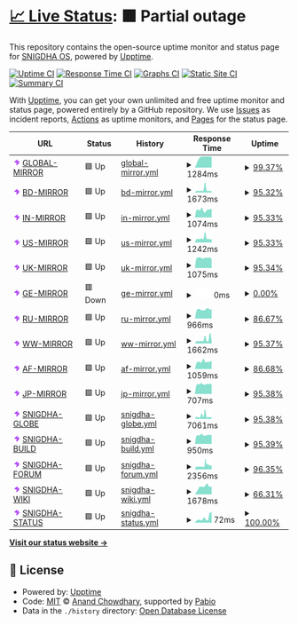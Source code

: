 # [📈 Live Status](https://snigdhalinux.github.io/snigdhaos-upptime): <!--live status--> **🟧 Partial outage**

This repository contains the open-source uptime monitor and status page for [SNIGDHA OS](https://snigdhaos.org), powered by [Upptime](https://github.com/upptime/upptime).

[![Uptime CI](https://github.com/snigdhalinux/snigdhaos-upptime/workflows/Uptime%20CI/badge.svg)](https://github.com/snigdhalinux/snigdhaos-upptime/actions?query=workflow%3A%22Uptime+CI%22)
[![Response Time CI](https://github.com/snigdhalinux/snigdhaos-upptime/workflows/Response%20Time%20CI/badge.svg)](https://github.com/snigdhalinux/snigdhaos-upptime/actions?query=workflow%3A%22Response+Time+CI%22)
[![Graphs CI](https://github.com/snigdhalinux/snigdhaos-upptime/workflows/Graphs%20CI/badge.svg)](https://github.com/snigdhalinux/snigdhaos-upptime/actions?query=workflow%3A%22Graphs+CI%22)
[![Static Site CI](https://github.com/snigdhalinux/snigdhaos-upptime/workflows/Static%20Site%20CI/badge.svg)](https://github.com/snigdhalinux/snigdhaos-upptime/actions?query=workflow%3A%22Static+Site+CI%22)
[![Summary CI](https://github.com/snigdhalinux/snigdhaos-upptime/workflows/Summary%20CI/badge.svg)](https://github.com/snigdhalinux/snigdhaos-upptime/actions?query=workflow%3A%22Summary+CI%22)

With [Upptime](https://upptime.js.org), you can get your own unlimited and free uptime monitor and status page, powered entirely by a GitHub repository. We use [Issues](https://github.com/snigdhalinux/snigdhaos-upptime/issues) as incident reports, [Actions](https://github.com/snigdhalinux/snigdhaos-upptime/actions) as uptime monitors, and [Pages](https://snigdhalinux.github.io/snigdhaos-upptime) for the status page.

<!--start: status pages-->
<!-- This summary is generated by Upptime (https://github.com/upptime/upptime) -->
<!-- Do not edit this manually, your changes will be overwritten -->
<!-- prettier-ignore -->
| URL | Status | History | Response Time | Uptime |
| --- | ------ | ------- | ------------- | ------ |
| <img alt="" src="https://raw.githubusercontent.com/snigdhalinux/snigdhaos-icon/master/usr/share/icons/snigdhaos/snigdhaos-purple.svg" height="13"> [GLOBAL-MIRROR](https://mirror.snigdhaos.org) | 🟩 Up | [global-mirror.yml](https://github.com/snigdhalinux/snigdhaos-upptime/commits/HEAD/history/global-mirror.yml) | <details><summary><img alt="Response time graph" src="./graphs/global-mirror/response-time-week.png" height="20"> 1284ms</summary><br><a href="https://snigdhalinux.github.io/snigdhaos-upptime/history/global-mirror"><img alt="Response time 1284" src="https://img.shields.io/endpoint?url=https%3A%2F%2Fraw.githubusercontent.com%2Fsnigdhalinux%2Fsnigdhaos-upptime%2FHEAD%2Fapi%2Fglobal-mirror%2Fresponse-time.json"></a><br><a href="https://snigdhalinux.github.io/snigdhaos-upptime/history/global-mirror"><img alt="24-hour response time 1344" src="https://img.shields.io/endpoint?url=https%3A%2F%2Fraw.githubusercontent.com%2Fsnigdhalinux%2Fsnigdhaos-upptime%2FHEAD%2Fapi%2Fglobal-mirror%2Fresponse-time-day.json"></a><br><a href="https://snigdhalinux.github.io/snigdhaos-upptime/history/global-mirror"><img alt="7-day response time 1284" src="https://img.shields.io/endpoint?url=https%3A%2F%2Fraw.githubusercontent.com%2Fsnigdhalinux%2Fsnigdhaos-upptime%2FHEAD%2Fapi%2Fglobal-mirror%2Fresponse-time-week.json"></a><br><a href="https://snigdhalinux.github.io/snigdhaos-upptime/history/global-mirror"><img alt="30-day response time 1284" src="https://img.shields.io/endpoint?url=https%3A%2F%2Fraw.githubusercontent.com%2Fsnigdhalinux%2Fsnigdhaos-upptime%2FHEAD%2Fapi%2Fglobal-mirror%2Fresponse-time-month.json"></a><br><a href="https://snigdhalinux.github.io/snigdhaos-upptime/history/global-mirror"><img alt="1-year response time 1284" src="https://img.shields.io/endpoint?url=https%3A%2F%2Fraw.githubusercontent.com%2Fsnigdhalinux%2Fsnigdhaos-upptime%2FHEAD%2Fapi%2Fglobal-mirror%2Fresponse-time-year.json"></a></details> | <details><summary><a href="https://snigdhalinux.github.io/snigdhaos-upptime/history/global-mirror">99.37%</a></summary><a href="https://snigdhalinux.github.io/snigdhaos-upptime/history/global-mirror"><img alt="All-time uptime 99.37%" src="https://img.shields.io/endpoint?url=https%3A%2F%2Fraw.githubusercontent.com%2Fsnigdhalinux%2Fsnigdhaos-upptime%2FHEAD%2Fapi%2Fglobal-mirror%2Fuptime.json"></a><br><a href="https://snigdhalinux.github.io/snigdhaos-upptime/history/global-mirror"><img alt="24-hour uptime 98.89%" src="https://img.shields.io/endpoint?url=https%3A%2F%2Fraw.githubusercontent.com%2Fsnigdhalinux%2Fsnigdhaos-upptime%2FHEAD%2Fapi%2Fglobal-mirror%2Fuptime-day.json"></a><br><a href="https://snigdhalinux.github.io/snigdhaos-upptime/history/global-mirror"><img alt="7-day uptime 99.37%" src="https://img.shields.io/endpoint?url=https%3A%2F%2Fraw.githubusercontent.com%2Fsnigdhalinux%2Fsnigdhaos-upptime%2FHEAD%2Fapi%2Fglobal-mirror%2Fuptime-week.json"></a><br><a href="https://snigdhalinux.github.io/snigdhaos-upptime/history/global-mirror"><img alt="30-day uptime 99.37%" src="https://img.shields.io/endpoint?url=https%3A%2F%2Fraw.githubusercontent.com%2Fsnigdhalinux%2Fsnigdhaos-upptime%2FHEAD%2Fapi%2Fglobal-mirror%2Fuptime-month.json"></a><br><a href="https://snigdhalinux.github.io/snigdhaos-upptime/history/global-mirror"><img alt="1-year uptime 99.37%" src="https://img.shields.io/endpoint?url=https%3A%2F%2Fraw.githubusercontent.com%2Fsnigdhalinux%2Fsnigdhaos-upptime%2FHEAD%2Fapi%2Fglobal-mirror%2Fuptime-year.json"></a></details>
| <img alt="" src="https://raw.githubusercontent.com/snigdhalinux/snigdhaos-icon/master/usr/share/icons/snigdhaos/snigdhaos-purple.svg" height="13"> [BD-MIRROR](https://bd-mirror.snigdhaos.org) | 🟩 Up | [bd-mirror.yml](https://github.com/snigdhalinux/snigdhaos-upptime/commits/HEAD/history/bd-mirror.yml) | <details><summary><img alt="Response time graph" src="./graphs/bd-mirror/response-time-week.png" height="20"> 1673ms</summary><br><a href="https://snigdhalinux.github.io/snigdhaos-upptime/history/bd-mirror"><img alt="Response time 1673" src="https://img.shields.io/endpoint?url=https%3A%2F%2Fraw.githubusercontent.com%2Fsnigdhalinux%2Fsnigdhaos-upptime%2FHEAD%2Fapi%2Fbd-mirror%2Fresponse-time.json"></a><br><a href="https://snigdhalinux.github.io/snigdhaos-upptime/history/bd-mirror"><img alt="24-hour response time 1135" src="https://img.shields.io/endpoint?url=https%3A%2F%2Fraw.githubusercontent.com%2Fsnigdhalinux%2Fsnigdhaos-upptime%2FHEAD%2Fapi%2Fbd-mirror%2Fresponse-time-day.json"></a><br><a href="https://snigdhalinux.github.io/snigdhaos-upptime/history/bd-mirror"><img alt="7-day response time 1673" src="https://img.shields.io/endpoint?url=https%3A%2F%2Fraw.githubusercontent.com%2Fsnigdhalinux%2Fsnigdhaos-upptime%2FHEAD%2Fapi%2Fbd-mirror%2Fresponse-time-week.json"></a><br><a href="https://snigdhalinux.github.io/snigdhaos-upptime/history/bd-mirror"><img alt="30-day response time 1673" src="https://img.shields.io/endpoint?url=https%3A%2F%2Fraw.githubusercontent.com%2Fsnigdhalinux%2Fsnigdhaos-upptime%2FHEAD%2Fapi%2Fbd-mirror%2Fresponse-time-month.json"></a><br><a href="https://snigdhalinux.github.io/snigdhaos-upptime/history/bd-mirror"><img alt="1-year response time 1673" src="https://img.shields.io/endpoint?url=https%3A%2F%2Fraw.githubusercontent.com%2Fsnigdhalinux%2Fsnigdhaos-upptime%2FHEAD%2Fapi%2Fbd-mirror%2Fresponse-time-year.json"></a></details> | <details><summary><a href="https://snigdhalinux.github.io/snigdhaos-upptime/history/bd-mirror">95.32%</a></summary><a href="https://snigdhalinux.github.io/snigdhaos-upptime/history/bd-mirror"><img alt="All-time uptime 95.32%" src="https://img.shields.io/endpoint?url=https%3A%2F%2Fraw.githubusercontent.com%2Fsnigdhalinux%2Fsnigdhaos-upptime%2FHEAD%2Fapi%2Fbd-mirror%2Fuptime.json"></a><br><a href="https://snigdhalinux.github.io/snigdhaos-upptime/history/bd-mirror"><img alt="24-hour uptime 100.00%" src="https://img.shields.io/endpoint?url=https%3A%2F%2Fraw.githubusercontent.com%2Fsnigdhalinux%2Fsnigdhaos-upptime%2FHEAD%2Fapi%2Fbd-mirror%2Fuptime-day.json"></a><br><a href="https://snigdhalinux.github.io/snigdhaos-upptime/history/bd-mirror"><img alt="7-day uptime 95.32%" src="https://img.shields.io/endpoint?url=https%3A%2F%2Fraw.githubusercontent.com%2Fsnigdhalinux%2Fsnigdhaos-upptime%2FHEAD%2Fapi%2Fbd-mirror%2Fuptime-week.json"></a><br><a href="https://snigdhalinux.github.io/snigdhaos-upptime/history/bd-mirror"><img alt="30-day uptime 95.32%" src="https://img.shields.io/endpoint?url=https%3A%2F%2Fraw.githubusercontent.com%2Fsnigdhalinux%2Fsnigdhaos-upptime%2FHEAD%2Fapi%2Fbd-mirror%2Fuptime-month.json"></a><br><a href="https://snigdhalinux.github.io/snigdhaos-upptime/history/bd-mirror"><img alt="1-year uptime 95.32%" src="https://img.shields.io/endpoint?url=https%3A%2F%2Fraw.githubusercontent.com%2Fsnigdhalinux%2Fsnigdhaos-upptime%2FHEAD%2Fapi%2Fbd-mirror%2Fuptime-year.json"></a></details>
| <img alt="" src="https://raw.githubusercontent.com/snigdhalinux/snigdhaos-icon/master/usr/share/icons/snigdhaos/snigdhaos-purple.svg" height="13"> [IN-MIRROR](https://in-mirror.snigdhaos.org) | 🟩 Up | [in-mirror.yml](https://github.com/snigdhalinux/snigdhaos-upptime/commits/HEAD/history/in-mirror.yml) | <details><summary><img alt="Response time graph" src="./graphs/in-mirror/response-time-week.png" height="20"> 1074ms</summary><br><a href="https://snigdhalinux.github.io/snigdhaos-upptime/history/in-mirror"><img alt="Response time 1074" src="https://img.shields.io/endpoint?url=https%3A%2F%2Fraw.githubusercontent.com%2Fsnigdhalinux%2Fsnigdhaos-upptime%2FHEAD%2Fapi%2Fin-mirror%2Fresponse-time.json"></a><br><a href="https://snigdhalinux.github.io/snigdhaos-upptime/history/in-mirror"><img alt="24-hour response time 1141" src="https://img.shields.io/endpoint?url=https%3A%2F%2Fraw.githubusercontent.com%2Fsnigdhalinux%2Fsnigdhaos-upptime%2FHEAD%2Fapi%2Fin-mirror%2Fresponse-time-day.json"></a><br><a href="https://snigdhalinux.github.io/snigdhaos-upptime/history/in-mirror"><img alt="7-day response time 1074" src="https://img.shields.io/endpoint?url=https%3A%2F%2Fraw.githubusercontent.com%2Fsnigdhalinux%2Fsnigdhaos-upptime%2FHEAD%2Fapi%2Fin-mirror%2Fresponse-time-week.json"></a><br><a href="https://snigdhalinux.github.io/snigdhaos-upptime/history/in-mirror"><img alt="30-day response time 1074" src="https://img.shields.io/endpoint?url=https%3A%2F%2Fraw.githubusercontent.com%2Fsnigdhalinux%2Fsnigdhaos-upptime%2FHEAD%2Fapi%2Fin-mirror%2Fresponse-time-month.json"></a><br><a href="https://snigdhalinux.github.io/snigdhaos-upptime/history/in-mirror"><img alt="1-year response time 1074" src="https://img.shields.io/endpoint?url=https%3A%2F%2Fraw.githubusercontent.com%2Fsnigdhalinux%2Fsnigdhaos-upptime%2FHEAD%2Fapi%2Fin-mirror%2Fresponse-time-year.json"></a></details> | <details><summary><a href="https://snigdhalinux.github.io/snigdhaos-upptime/history/in-mirror">95.33%</a></summary><a href="https://snigdhalinux.github.io/snigdhaos-upptime/history/in-mirror"><img alt="All-time uptime 95.33%" src="https://img.shields.io/endpoint?url=https%3A%2F%2Fraw.githubusercontent.com%2Fsnigdhalinux%2Fsnigdhaos-upptime%2FHEAD%2Fapi%2Fin-mirror%2Fuptime.json"></a><br><a href="https://snigdhalinux.github.io/snigdhaos-upptime/history/in-mirror"><img alt="24-hour uptime 100.00%" src="https://img.shields.io/endpoint?url=https%3A%2F%2Fraw.githubusercontent.com%2Fsnigdhalinux%2Fsnigdhaos-upptime%2FHEAD%2Fapi%2Fin-mirror%2Fuptime-day.json"></a><br><a href="https://snigdhalinux.github.io/snigdhaos-upptime/history/in-mirror"><img alt="7-day uptime 95.33%" src="https://img.shields.io/endpoint?url=https%3A%2F%2Fraw.githubusercontent.com%2Fsnigdhalinux%2Fsnigdhaos-upptime%2FHEAD%2Fapi%2Fin-mirror%2Fuptime-week.json"></a><br><a href="https://snigdhalinux.github.io/snigdhaos-upptime/history/in-mirror"><img alt="30-day uptime 95.33%" src="https://img.shields.io/endpoint?url=https%3A%2F%2Fraw.githubusercontent.com%2Fsnigdhalinux%2Fsnigdhaos-upptime%2FHEAD%2Fapi%2Fin-mirror%2Fuptime-month.json"></a><br><a href="https://snigdhalinux.github.io/snigdhaos-upptime/history/in-mirror"><img alt="1-year uptime 95.33%" src="https://img.shields.io/endpoint?url=https%3A%2F%2Fraw.githubusercontent.com%2Fsnigdhalinux%2Fsnigdhaos-upptime%2FHEAD%2Fapi%2Fin-mirror%2Fuptime-year.json"></a></details>
| <img alt="" src="https://raw.githubusercontent.com/snigdhalinux/snigdhaos-icon/master/usr/share/icons/snigdhaos/snigdhaos-purple.svg" height="13"> [US-MIRROR](https://us-mirror.snigdhaos.org) | 🟩 Up | [us-mirror.yml](https://github.com/snigdhalinux/snigdhaos-upptime/commits/HEAD/history/us-mirror.yml) | <details><summary><img alt="Response time graph" src="./graphs/us-mirror/response-time-week.png" height="20"> 1242ms</summary><br><a href="https://snigdhalinux.github.io/snigdhaos-upptime/history/us-mirror"><img alt="Response time 1242" src="https://img.shields.io/endpoint?url=https%3A%2F%2Fraw.githubusercontent.com%2Fsnigdhalinux%2Fsnigdhaos-upptime%2FHEAD%2Fapi%2Fus-mirror%2Fresponse-time.json"></a><br><a href="https://snigdhalinux.github.io/snigdhaos-upptime/history/us-mirror"><img alt="24-hour response time 1015" src="https://img.shields.io/endpoint?url=https%3A%2F%2Fraw.githubusercontent.com%2Fsnigdhalinux%2Fsnigdhaos-upptime%2FHEAD%2Fapi%2Fus-mirror%2Fresponse-time-day.json"></a><br><a href="https://snigdhalinux.github.io/snigdhaos-upptime/history/us-mirror"><img alt="7-day response time 1242" src="https://img.shields.io/endpoint?url=https%3A%2F%2Fraw.githubusercontent.com%2Fsnigdhalinux%2Fsnigdhaos-upptime%2FHEAD%2Fapi%2Fus-mirror%2Fresponse-time-week.json"></a><br><a href="https://snigdhalinux.github.io/snigdhaos-upptime/history/us-mirror"><img alt="30-day response time 1242" src="https://img.shields.io/endpoint?url=https%3A%2F%2Fraw.githubusercontent.com%2Fsnigdhalinux%2Fsnigdhaos-upptime%2FHEAD%2Fapi%2Fus-mirror%2Fresponse-time-month.json"></a><br><a href="https://snigdhalinux.github.io/snigdhaos-upptime/history/us-mirror"><img alt="1-year response time 1242" src="https://img.shields.io/endpoint?url=https%3A%2F%2Fraw.githubusercontent.com%2Fsnigdhalinux%2Fsnigdhaos-upptime%2FHEAD%2Fapi%2Fus-mirror%2Fresponse-time-year.json"></a></details> | <details><summary><a href="https://snigdhalinux.github.io/snigdhaos-upptime/history/us-mirror">95.33%</a></summary><a href="https://snigdhalinux.github.io/snigdhaos-upptime/history/us-mirror"><img alt="All-time uptime 95.33%" src="https://img.shields.io/endpoint?url=https%3A%2F%2Fraw.githubusercontent.com%2Fsnigdhalinux%2Fsnigdhaos-upptime%2FHEAD%2Fapi%2Fus-mirror%2Fuptime.json"></a><br><a href="https://snigdhalinux.github.io/snigdhaos-upptime/history/us-mirror"><img alt="24-hour uptime 100.00%" src="https://img.shields.io/endpoint?url=https%3A%2F%2Fraw.githubusercontent.com%2Fsnigdhalinux%2Fsnigdhaos-upptime%2FHEAD%2Fapi%2Fus-mirror%2Fuptime-day.json"></a><br><a href="https://snigdhalinux.github.io/snigdhaos-upptime/history/us-mirror"><img alt="7-day uptime 95.33%" src="https://img.shields.io/endpoint?url=https%3A%2F%2Fraw.githubusercontent.com%2Fsnigdhalinux%2Fsnigdhaos-upptime%2FHEAD%2Fapi%2Fus-mirror%2Fuptime-week.json"></a><br><a href="https://snigdhalinux.github.io/snigdhaos-upptime/history/us-mirror"><img alt="30-day uptime 95.33%" src="https://img.shields.io/endpoint?url=https%3A%2F%2Fraw.githubusercontent.com%2Fsnigdhalinux%2Fsnigdhaos-upptime%2FHEAD%2Fapi%2Fus-mirror%2Fuptime-month.json"></a><br><a href="https://snigdhalinux.github.io/snigdhaos-upptime/history/us-mirror"><img alt="1-year uptime 95.33%" src="https://img.shields.io/endpoint?url=https%3A%2F%2Fraw.githubusercontent.com%2Fsnigdhalinux%2Fsnigdhaos-upptime%2FHEAD%2Fapi%2Fus-mirror%2Fuptime-year.json"></a></details>
| <img alt="" src="https://raw.githubusercontent.com/snigdhalinux/snigdhaos-icon/master/usr/share/icons/snigdhaos/snigdhaos-purple.svg" height="13"> [UK-MIRROR](https://uk-mirror.snigdhaos.org) | 🟩 Up | [uk-mirror.yml](https://github.com/snigdhalinux/snigdhaos-upptime/commits/HEAD/history/uk-mirror.yml) | <details><summary><img alt="Response time graph" src="./graphs/uk-mirror/response-time-week.png" height="20"> 1075ms</summary><br><a href="https://snigdhalinux.github.io/snigdhaos-upptime/history/uk-mirror"><img alt="Response time 1075" src="https://img.shields.io/endpoint?url=https%3A%2F%2Fraw.githubusercontent.com%2Fsnigdhalinux%2Fsnigdhaos-upptime%2FHEAD%2Fapi%2Fuk-mirror%2Fresponse-time.json"></a><br><a href="https://snigdhalinux.github.io/snigdhaos-upptime/history/uk-mirror"><img alt="24-hour response time 1019" src="https://img.shields.io/endpoint?url=https%3A%2F%2Fraw.githubusercontent.com%2Fsnigdhalinux%2Fsnigdhaos-upptime%2FHEAD%2Fapi%2Fuk-mirror%2Fresponse-time-day.json"></a><br><a href="https://snigdhalinux.github.io/snigdhaos-upptime/history/uk-mirror"><img alt="7-day response time 1075" src="https://img.shields.io/endpoint?url=https%3A%2F%2Fraw.githubusercontent.com%2Fsnigdhalinux%2Fsnigdhaos-upptime%2FHEAD%2Fapi%2Fuk-mirror%2Fresponse-time-week.json"></a><br><a href="https://snigdhalinux.github.io/snigdhaos-upptime/history/uk-mirror"><img alt="30-day response time 1075" src="https://img.shields.io/endpoint?url=https%3A%2F%2Fraw.githubusercontent.com%2Fsnigdhalinux%2Fsnigdhaos-upptime%2FHEAD%2Fapi%2Fuk-mirror%2Fresponse-time-month.json"></a><br><a href="https://snigdhalinux.github.io/snigdhaos-upptime/history/uk-mirror"><img alt="1-year response time 1075" src="https://img.shields.io/endpoint?url=https%3A%2F%2Fraw.githubusercontent.com%2Fsnigdhalinux%2Fsnigdhaos-upptime%2FHEAD%2Fapi%2Fuk-mirror%2Fresponse-time-year.json"></a></details> | <details><summary><a href="https://snigdhalinux.github.io/snigdhaos-upptime/history/uk-mirror">95.34%</a></summary><a href="https://snigdhalinux.github.io/snigdhaos-upptime/history/uk-mirror"><img alt="All-time uptime 95.34%" src="https://img.shields.io/endpoint?url=https%3A%2F%2Fraw.githubusercontent.com%2Fsnigdhalinux%2Fsnigdhaos-upptime%2FHEAD%2Fapi%2Fuk-mirror%2Fuptime.json"></a><br><a href="https://snigdhalinux.github.io/snigdhaos-upptime/history/uk-mirror"><img alt="24-hour uptime 100.00%" src="https://img.shields.io/endpoint?url=https%3A%2F%2Fraw.githubusercontent.com%2Fsnigdhalinux%2Fsnigdhaos-upptime%2FHEAD%2Fapi%2Fuk-mirror%2Fuptime-day.json"></a><br><a href="https://snigdhalinux.github.io/snigdhaos-upptime/history/uk-mirror"><img alt="7-day uptime 95.34%" src="https://img.shields.io/endpoint?url=https%3A%2F%2Fraw.githubusercontent.com%2Fsnigdhalinux%2Fsnigdhaos-upptime%2FHEAD%2Fapi%2Fuk-mirror%2Fuptime-week.json"></a><br><a href="https://snigdhalinux.github.io/snigdhaos-upptime/history/uk-mirror"><img alt="30-day uptime 95.34%" src="https://img.shields.io/endpoint?url=https%3A%2F%2Fraw.githubusercontent.com%2Fsnigdhalinux%2Fsnigdhaos-upptime%2FHEAD%2Fapi%2Fuk-mirror%2Fuptime-month.json"></a><br><a href="https://snigdhalinux.github.io/snigdhaos-upptime/history/uk-mirror"><img alt="1-year uptime 95.34%" src="https://img.shields.io/endpoint?url=https%3A%2F%2Fraw.githubusercontent.com%2Fsnigdhalinux%2Fsnigdhaos-upptime%2FHEAD%2Fapi%2Fuk-mirror%2Fuptime-year.json"></a></details>
| <img alt="" src="https://raw.githubusercontent.com/snigdhalinux/snigdhaos-icon/master/usr/share/icons/snigdhaos/snigdhaos-purple.svg" height="13"> [GE-MIRROR](https://ge-mirror.snigdhaos.org) | 🟥 Down | [ge-mirror.yml](https://github.com/snigdhalinux/snigdhaos-upptime/commits/HEAD/history/ge-mirror.yml) | <details><summary><img alt="Response time graph" src="./graphs/ge-mirror/response-time-week.png" height="20"> 0ms</summary><br><a href="https://snigdhalinux.github.io/snigdhaos-upptime/history/ge-mirror"><img alt="Response time 0" src="https://img.shields.io/endpoint?url=https%3A%2F%2Fraw.githubusercontent.com%2Fsnigdhalinux%2Fsnigdhaos-upptime%2FHEAD%2Fapi%2Fge-mirror%2Fresponse-time.json"></a><br><a href="https://snigdhalinux.github.io/snigdhaos-upptime/history/ge-mirror"><img alt="24-hour response time 0" src="https://img.shields.io/endpoint?url=https%3A%2F%2Fraw.githubusercontent.com%2Fsnigdhalinux%2Fsnigdhaos-upptime%2FHEAD%2Fapi%2Fge-mirror%2Fresponse-time-day.json"></a><br><a href="https://snigdhalinux.github.io/snigdhaos-upptime/history/ge-mirror"><img alt="7-day response time 0" src="https://img.shields.io/endpoint?url=https%3A%2F%2Fraw.githubusercontent.com%2Fsnigdhalinux%2Fsnigdhaos-upptime%2FHEAD%2Fapi%2Fge-mirror%2Fresponse-time-week.json"></a><br><a href="https://snigdhalinux.github.io/snigdhaos-upptime/history/ge-mirror"><img alt="30-day response time 0" src="https://img.shields.io/endpoint?url=https%3A%2F%2Fraw.githubusercontent.com%2Fsnigdhalinux%2Fsnigdhaos-upptime%2FHEAD%2Fapi%2Fge-mirror%2Fresponse-time-month.json"></a><br><a href="https://snigdhalinux.github.io/snigdhaos-upptime/history/ge-mirror"><img alt="1-year response time 0" src="https://img.shields.io/endpoint?url=https%3A%2F%2Fraw.githubusercontent.com%2Fsnigdhalinux%2Fsnigdhaos-upptime%2FHEAD%2Fapi%2Fge-mirror%2Fresponse-time-year.json"></a></details> | <details><summary><a href="https://snigdhalinux.github.io/snigdhaos-upptime/history/ge-mirror">0.00%</a></summary><a href="https://snigdhalinux.github.io/snigdhaos-upptime/history/ge-mirror"><img alt="All-time uptime 0.00%" src="https://img.shields.io/endpoint?url=https%3A%2F%2Fraw.githubusercontent.com%2Fsnigdhalinux%2Fsnigdhaos-upptime%2FHEAD%2Fapi%2Fge-mirror%2Fuptime.json"></a><br><a href="https://snigdhalinux.github.io/snigdhaos-upptime/history/ge-mirror"><img alt="24-hour uptime 0.00%" src="https://img.shields.io/endpoint?url=https%3A%2F%2Fraw.githubusercontent.com%2Fsnigdhalinux%2Fsnigdhaos-upptime%2FHEAD%2Fapi%2Fge-mirror%2Fuptime-day.json"></a><br><a href="https://snigdhalinux.github.io/snigdhaos-upptime/history/ge-mirror"><img alt="7-day uptime 0.00%" src="https://img.shields.io/endpoint?url=https%3A%2F%2Fraw.githubusercontent.com%2Fsnigdhalinux%2Fsnigdhaos-upptime%2FHEAD%2Fapi%2Fge-mirror%2Fuptime-week.json"></a><br><a href="https://snigdhalinux.github.io/snigdhaos-upptime/history/ge-mirror"><img alt="30-day uptime 0.00%" src="https://img.shields.io/endpoint?url=https%3A%2F%2Fraw.githubusercontent.com%2Fsnigdhalinux%2Fsnigdhaos-upptime%2FHEAD%2Fapi%2Fge-mirror%2Fuptime-month.json"></a><br><a href="https://snigdhalinux.github.io/snigdhaos-upptime/history/ge-mirror"><img alt="1-year uptime 0.00%" src="https://img.shields.io/endpoint?url=https%3A%2F%2Fraw.githubusercontent.com%2Fsnigdhalinux%2Fsnigdhaos-upptime%2FHEAD%2Fapi%2Fge-mirror%2Fuptime-year.json"></a></details>
| <img alt="" src="https://raw.githubusercontent.com/snigdhalinux/snigdhaos-icon/master/usr/share/icons/snigdhaos/snigdhaos-purple.svg" height="13"> [RU-MIRROR](https://ru-mirror.snigdhaos.org) | 🟩 Up | [ru-mirror.yml](https://github.com/snigdhalinux/snigdhaos-upptime/commits/HEAD/history/ru-mirror.yml) | <details><summary><img alt="Response time graph" src="./graphs/ru-mirror/response-time-week.png" height="20"> 966ms</summary><br><a href="https://snigdhalinux.github.io/snigdhaos-upptime/history/ru-mirror"><img alt="Response time 966" src="https://img.shields.io/endpoint?url=https%3A%2F%2Fraw.githubusercontent.com%2Fsnigdhalinux%2Fsnigdhaos-upptime%2FHEAD%2Fapi%2Fru-mirror%2Fresponse-time.json"></a><br><a href="https://snigdhalinux.github.io/snigdhaos-upptime/history/ru-mirror"><img alt="24-hour response time 975" src="https://img.shields.io/endpoint?url=https%3A%2F%2Fraw.githubusercontent.com%2Fsnigdhalinux%2Fsnigdhaos-upptime%2FHEAD%2Fapi%2Fru-mirror%2Fresponse-time-day.json"></a><br><a href="https://snigdhalinux.github.io/snigdhaos-upptime/history/ru-mirror"><img alt="7-day response time 966" src="https://img.shields.io/endpoint?url=https%3A%2F%2Fraw.githubusercontent.com%2Fsnigdhalinux%2Fsnigdhaos-upptime%2FHEAD%2Fapi%2Fru-mirror%2Fresponse-time-week.json"></a><br><a href="https://snigdhalinux.github.io/snigdhaos-upptime/history/ru-mirror"><img alt="30-day response time 966" src="https://img.shields.io/endpoint?url=https%3A%2F%2Fraw.githubusercontent.com%2Fsnigdhalinux%2Fsnigdhaos-upptime%2FHEAD%2Fapi%2Fru-mirror%2Fresponse-time-month.json"></a><br><a href="https://snigdhalinux.github.io/snigdhaos-upptime/history/ru-mirror"><img alt="1-year response time 966" src="https://img.shields.io/endpoint?url=https%3A%2F%2Fraw.githubusercontent.com%2Fsnigdhalinux%2Fsnigdhaos-upptime%2FHEAD%2Fapi%2Fru-mirror%2Fresponse-time-year.json"></a></details> | <details><summary><a href="https://snigdhalinux.github.io/snigdhaos-upptime/history/ru-mirror">86.67%</a></summary><a href="https://snigdhalinux.github.io/snigdhaos-upptime/history/ru-mirror"><img alt="All-time uptime 86.67%" src="https://img.shields.io/endpoint?url=https%3A%2F%2Fraw.githubusercontent.com%2Fsnigdhalinux%2Fsnigdhaos-upptime%2FHEAD%2Fapi%2Fru-mirror%2Fuptime.json"></a><br><a href="https://snigdhalinux.github.io/snigdhaos-upptime/history/ru-mirror"><img alt="24-hour uptime 100.00%" src="https://img.shields.io/endpoint?url=https%3A%2F%2Fraw.githubusercontent.com%2Fsnigdhalinux%2Fsnigdhaos-upptime%2FHEAD%2Fapi%2Fru-mirror%2Fuptime-day.json"></a><br><a href="https://snigdhalinux.github.io/snigdhaos-upptime/history/ru-mirror"><img alt="7-day uptime 86.67%" src="https://img.shields.io/endpoint?url=https%3A%2F%2Fraw.githubusercontent.com%2Fsnigdhalinux%2Fsnigdhaos-upptime%2FHEAD%2Fapi%2Fru-mirror%2Fuptime-week.json"></a><br><a href="https://snigdhalinux.github.io/snigdhaos-upptime/history/ru-mirror"><img alt="30-day uptime 86.67%" src="https://img.shields.io/endpoint?url=https%3A%2F%2Fraw.githubusercontent.com%2Fsnigdhalinux%2Fsnigdhaos-upptime%2FHEAD%2Fapi%2Fru-mirror%2Fuptime-month.json"></a><br><a href="https://snigdhalinux.github.io/snigdhaos-upptime/history/ru-mirror"><img alt="1-year uptime 86.67%" src="https://img.shields.io/endpoint?url=https%3A%2F%2Fraw.githubusercontent.com%2Fsnigdhalinux%2Fsnigdhaos-upptime%2FHEAD%2Fapi%2Fru-mirror%2Fuptime-year.json"></a></details>
| <img alt="" src="https://raw.githubusercontent.com/snigdhalinux/snigdhaos-icon/master/usr/share/icons/snigdhaos/snigdhaos-purple.svg" height="13"> [WW-MIRROR](https://ww-mirror.snigdhaos.org) | 🟩 Up | [ww-mirror.yml](https://github.com/snigdhalinux/snigdhaos-upptime/commits/HEAD/history/ww-mirror.yml) | <details><summary><img alt="Response time graph" src="./graphs/ww-mirror/response-time-week.png" height="20"> 1662ms</summary><br><a href="https://snigdhalinux.github.io/snigdhaos-upptime/history/ww-mirror"><img alt="Response time 1662" src="https://img.shields.io/endpoint?url=https%3A%2F%2Fraw.githubusercontent.com%2Fsnigdhalinux%2Fsnigdhaos-upptime%2FHEAD%2Fapi%2Fww-mirror%2Fresponse-time.json"></a><br><a href="https://snigdhalinux.github.io/snigdhaos-upptime/history/ww-mirror"><img alt="24-hour response time 1650" src="https://img.shields.io/endpoint?url=https%3A%2F%2Fraw.githubusercontent.com%2Fsnigdhalinux%2Fsnigdhaos-upptime%2FHEAD%2Fapi%2Fww-mirror%2Fresponse-time-day.json"></a><br><a href="https://snigdhalinux.github.io/snigdhaos-upptime/history/ww-mirror"><img alt="7-day response time 1662" src="https://img.shields.io/endpoint?url=https%3A%2F%2Fraw.githubusercontent.com%2Fsnigdhalinux%2Fsnigdhaos-upptime%2FHEAD%2Fapi%2Fww-mirror%2Fresponse-time-week.json"></a><br><a href="https://snigdhalinux.github.io/snigdhaos-upptime/history/ww-mirror"><img alt="30-day response time 1662" src="https://img.shields.io/endpoint?url=https%3A%2F%2Fraw.githubusercontent.com%2Fsnigdhalinux%2Fsnigdhaos-upptime%2FHEAD%2Fapi%2Fww-mirror%2Fresponse-time-month.json"></a><br><a href="https://snigdhalinux.github.io/snigdhaos-upptime/history/ww-mirror"><img alt="1-year response time 1662" src="https://img.shields.io/endpoint?url=https%3A%2F%2Fraw.githubusercontent.com%2Fsnigdhalinux%2Fsnigdhaos-upptime%2FHEAD%2Fapi%2Fww-mirror%2Fresponse-time-year.json"></a></details> | <details><summary><a href="https://snigdhalinux.github.io/snigdhaos-upptime/history/ww-mirror">95.37%</a></summary><a href="https://snigdhalinux.github.io/snigdhaos-upptime/history/ww-mirror"><img alt="All-time uptime 95.37%" src="https://img.shields.io/endpoint?url=https%3A%2F%2Fraw.githubusercontent.com%2Fsnigdhalinux%2Fsnigdhaos-upptime%2FHEAD%2Fapi%2Fww-mirror%2Fuptime.json"></a><br><a href="https://snigdhalinux.github.io/snigdhaos-upptime/history/ww-mirror"><img alt="24-hour uptime 100.00%" src="https://img.shields.io/endpoint?url=https%3A%2F%2Fraw.githubusercontent.com%2Fsnigdhalinux%2Fsnigdhaos-upptime%2FHEAD%2Fapi%2Fww-mirror%2Fuptime-day.json"></a><br><a href="https://snigdhalinux.github.io/snigdhaos-upptime/history/ww-mirror"><img alt="7-day uptime 95.37%" src="https://img.shields.io/endpoint?url=https%3A%2F%2Fraw.githubusercontent.com%2Fsnigdhalinux%2Fsnigdhaos-upptime%2FHEAD%2Fapi%2Fww-mirror%2Fuptime-week.json"></a><br><a href="https://snigdhalinux.github.io/snigdhaos-upptime/history/ww-mirror"><img alt="30-day uptime 95.37%" src="https://img.shields.io/endpoint?url=https%3A%2F%2Fraw.githubusercontent.com%2Fsnigdhalinux%2Fsnigdhaos-upptime%2FHEAD%2Fapi%2Fww-mirror%2Fuptime-month.json"></a><br><a href="https://snigdhalinux.github.io/snigdhaos-upptime/history/ww-mirror"><img alt="1-year uptime 95.37%" src="https://img.shields.io/endpoint?url=https%3A%2F%2Fraw.githubusercontent.com%2Fsnigdhalinux%2Fsnigdhaos-upptime%2FHEAD%2Fapi%2Fww-mirror%2Fuptime-year.json"></a></details>
| <img alt="" src="https://raw.githubusercontent.com/snigdhalinux/snigdhaos-icon/master/usr/share/icons/snigdhaos/snigdhaos-purple.svg" height="13"> [AF-MIRROR](https://af-mirror.snigdhaos.org) | 🟩 Up | [af-mirror.yml](https://github.com/snigdhalinux/snigdhaos-upptime/commits/HEAD/history/af-mirror.yml) | <details><summary><img alt="Response time graph" src="./graphs/af-mirror/response-time-week.png" height="20"> 1059ms</summary><br><a href="https://snigdhalinux.github.io/snigdhaos-upptime/history/af-mirror"><img alt="Response time 1059" src="https://img.shields.io/endpoint?url=https%3A%2F%2Fraw.githubusercontent.com%2Fsnigdhalinux%2Fsnigdhaos-upptime%2FHEAD%2Fapi%2Faf-mirror%2Fresponse-time.json"></a><br><a href="https://snigdhalinux.github.io/snigdhaos-upptime/history/af-mirror"><img alt="24-hour response time 1143" src="https://img.shields.io/endpoint?url=https%3A%2F%2Fraw.githubusercontent.com%2Fsnigdhalinux%2Fsnigdhaos-upptime%2FHEAD%2Fapi%2Faf-mirror%2Fresponse-time-day.json"></a><br><a href="https://snigdhalinux.github.io/snigdhaos-upptime/history/af-mirror"><img alt="7-day response time 1059" src="https://img.shields.io/endpoint?url=https%3A%2F%2Fraw.githubusercontent.com%2Fsnigdhalinux%2Fsnigdhaos-upptime%2FHEAD%2Fapi%2Faf-mirror%2Fresponse-time-week.json"></a><br><a href="https://snigdhalinux.github.io/snigdhaos-upptime/history/af-mirror"><img alt="30-day response time 1059" src="https://img.shields.io/endpoint?url=https%3A%2F%2Fraw.githubusercontent.com%2Fsnigdhalinux%2Fsnigdhaos-upptime%2FHEAD%2Fapi%2Faf-mirror%2Fresponse-time-month.json"></a><br><a href="https://snigdhalinux.github.io/snigdhaos-upptime/history/af-mirror"><img alt="1-year response time 1059" src="https://img.shields.io/endpoint?url=https%3A%2F%2Fraw.githubusercontent.com%2Fsnigdhalinux%2Fsnigdhaos-upptime%2FHEAD%2Fapi%2Faf-mirror%2Fresponse-time-year.json"></a></details> | <details><summary><a href="https://snigdhalinux.github.io/snigdhaos-upptime/history/af-mirror">86.68%</a></summary><a href="https://snigdhalinux.github.io/snigdhaos-upptime/history/af-mirror"><img alt="All-time uptime 86.68%" src="https://img.shields.io/endpoint?url=https%3A%2F%2Fraw.githubusercontent.com%2Fsnigdhalinux%2Fsnigdhaos-upptime%2FHEAD%2Fapi%2Faf-mirror%2Fuptime.json"></a><br><a href="https://snigdhalinux.github.io/snigdhaos-upptime/history/af-mirror"><img alt="24-hour uptime 100.00%" src="https://img.shields.io/endpoint?url=https%3A%2F%2Fraw.githubusercontent.com%2Fsnigdhalinux%2Fsnigdhaos-upptime%2FHEAD%2Fapi%2Faf-mirror%2Fuptime-day.json"></a><br><a href="https://snigdhalinux.github.io/snigdhaos-upptime/history/af-mirror"><img alt="7-day uptime 86.68%" src="https://img.shields.io/endpoint?url=https%3A%2F%2Fraw.githubusercontent.com%2Fsnigdhalinux%2Fsnigdhaos-upptime%2FHEAD%2Fapi%2Faf-mirror%2Fuptime-week.json"></a><br><a href="https://snigdhalinux.github.io/snigdhaos-upptime/history/af-mirror"><img alt="30-day uptime 86.68%" src="https://img.shields.io/endpoint?url=https%3A%2F%2Fraw.githubusercontent.com%2Fsnigdhalinux%2Fsnigdhaos-upptime%2FHEAD%2Fapi%2Faf-mirror%2Fuptime-month.json"></a><br><a href="https://snigdhalinux.github.io/snigdhaos-upptime/history/af-mirror"><img alt="1-year uptime 86.68%" src="https://img.shields.io/endpoint?url=https%3A%2F%2Fraw.githubusercontent.com%2Fsnigdhalinux%2Fsnigdhaos-upptime%2FHEAD%2Fapi%2Faf-mirror%2Fuptime-year.json"></a></details>
| <img alt="" src="https://raw.githubusercontent.com/snigdhalinux/snigdhaos-icon/master/usr/share/icons/snigdhaos/snigdhaos-purple.svg" height="13"> [JP-MIRROR](https://bd-mirror.snigdhaos.org) | 🟩 Up | [jp-mirror.yml](https://github.com/snigdhalinux/snigdhaos-upptime/commits/HEAD/history/jp-mirror.yml) | <details><summary><img alt="Response time graph" src="./graphs/jp-mirror/response-time-week.png" height="20"> 707ms</summary><br><a href="https://snigdhalinux.github.io/snigdhaos-upptime/history/jp-mirror"><img alt="Response time 707" src="https://img.shields.io/endpoint?url=https%3A%2F%2Fraw.githubusercontent.com%2Fsnigdhalinux%2Fsnigdhaos-upptime%2FHEAD%2Fapi%2Fjp-mirror%2Fresponse-time.json"></a><br><a href="https://snigdhalinux.github.io/snigdhaos-upptime/history/jp-mirror"><img alt="24-hour response time 734" src="https://img.shields.io/endpoint?url=https%3A%2F%2Fraw.githubusercontent.com%2Fsnigdhalinux%2Fsnigdhaos-upptime%2FHEAD%2Fapi%2Fjp-mirror%2Fresponse-time-day.json"></a><br><a href="https://snigdhalinux.github.io/snigdhaos-upptime/history/jp-mirror"><img alt="7-day response time 707" src="https://img.shields.io/endpoint?url=https%3A%2F%2Fraw.githubusercontent.com%2Fsnigdhalinux%2Fsnigdhaos-upptime%2FHEAD%2Fapi%2Fjp-mirror%2Fresponse-time-week.json"></a><br><a href="https://snigdhalinux.github.io/snigdhaos-upptime/history/jp-mirror"><img alt="30-day response time 707" src="https://img.shields.io/endpoint?url=https%3A%2F%2Fraw.githubusercontent.com%2Fsnigdhalinux%2Fsnigdhaos-upptime%2FHEAD%2Fapi%2Fjp-mirror%2Fresponse-time-month.json"></a><br><a href="https://snigdhalinux.github.io/snigdhaos-upptime/history/jp-mirror"><img alt="1-year response time 707" src="https://img.shields.io/endpoint?url=https%3A%2F%2Fraw.githubusercontent.com%2Fsnigdhalinux%2Fsnigdhaos-upptime%2FHEAD%2Fapi%2Fjp-mirror%2Fresponse-time-year.json"></a></details> | <details><summary><a href="https://snigdhalinux.github.io/snigdhaos-upptime/history/jp-mirror">95.38%</a></summary><a href="https://snigdhalinux.github.io/snigdhaos-upptime/history/jp-mirror"><img alt="All-time uptime 95.38%" src="https://img.shields.io/endpoint?url=https%3A%2F%2Fraw.githubusercontent.com%2Fsnigdhalinux%2Fsnigdhaos-upptime%2FHEAD%2Fapi%2Fjp-mirror%2Fuptime.json"></a><br><a href="https://snigdhalinux.github.io/snigdhaos-upptime/history/jp-mirror"><img alt="24-hour uptime 100.00%" src="https://img.shields.io/endpoint?url=https%3A%2F%2Fraw.githubusercontent.com%2Fsnigdhalinux%2Fsnigdhaos-upptime%2FHEAD%2Fapi%2Fjp-mirror%2Fuptime-day.json"></a><br><a href="https://snigdhalinux.github.io/snigdhaos-upptime/history/jp-mirror"><img alt="7-day uptime 95.38%" src="https://img.shields.io/endpoint?url=https%3A%2F%2Fraw.githubusercontent.com%2Fsnigdhalinux%2Fsnigdhaos-upptime%2FHEAD%2Fapi%2Fjp-mirror%2Fuptime-week.json"></a><br><a href="https://snigdhalinux.github.io/snigdhaos-upptime/history/jp-mirror"><img alt="30-day uptime 95.38%" src="https://img.shields.io/endpoint?url=https%3A%2F%2Fraw.githubusercontent.com%2Fsnigdhalinux%2Fsnigdhaos-upptime%2FHEAD%2Fapi%2Fjp-mirror%2Fuptime-month.json"></a><br><a href="https://snigdhalinux.github.io/snigdhaos-upptime/history/jp-mirror"><img alt="1-year uptime 95.38%" src="https://img.shields.io/endpoint?url=https%3A%2F%2Fraw.githubusercontent.com%2Fsnigdhalinux%2Fsnigdhaos-upptime%2FHEAD%2Fapi%2Fjp-mirror%2Fuptime-year.json"></a></details>
| <img alt="" src="https://raw.githubusercontent.com/snigdhalinux/snigdhaos-icon/master/usr/share/icons/snigdhaos/snigdhaos-purple.svg" height="13"> [SNIGDHA-GLOBE](https://snigdhaos.org) | 🟩 Up | [snigdha-globe.yml](https://github.com/snigdhalinux/snigdhaos-upptime/commits/HEAD/history/snigdha-globe.yml) | <details><summary><img alt="Response time graph" src="./graphs/snigdha-globe/response-time-week.png" height="20"> 7061ms</summary><br><a href="https://snigdhalinux.github.io/snigdhaos-upptime/history/snigdha-globe"><img alt="Response time 7061" src="https://img.shields.io/endpoint?url=https%3A%2F%2Fraw.githubusercontent.com%2Fsnigdhalinux%2Fsnigdhaos-upptime%2FHEAD%2Fapi%2Fsnigdha-globe%2Fresponse-time.json"></a><br><a href="https://snigdhalinux.github.io/snigdhaos-upptime/history/snigdha-globe"><img alt="24-hour response time 4626" src="https://img.shields.io/endpoint?url=https%3A%2F%2Fraw.githubusercontent.com%2Fsnigdhalinux%2Fsnigdhaos-upptime%2FHEAD%2Fapi%2Fsnigdha-globe%2Fresponse-time-day.json"></a><br><a href="https://snigdhalinux.github.io/snigdhaos-upptime/history/snigdha-globe"><img alt="7-day response time 7061" src="https://img.shields.io/endpoint?url=https%3A%2F%2Fraw.githubusercontent.com%2Fsnigdhalinux%2Fsnigdhaos-upptime%2FHEAD%2Fapi%2Fsnigdha-globe%2Fresponse-time-week.json"></a><br><a href="https://snigdhalinux.github.io/snigdhaos-upptime/history/snigdha-globe"><img alt="30-day response time 7061" src="https://img.shields.io/endpoint?url=https%3A%2F%2Fraw.githubusercontent.com%2Fsnigdhalinux%2Fsnigdhaos-upptime%2FHEAD%2Fapi%2Fsnigdha-globe%2Fresponse-time-month.json"></a><br><a href="https://snigdhalinux.github.io/snigdhaos-upptime/history/snigdha-globe"><img alt="1-year response time 7061" src="https://img.shields.io/endpoint?url=https%3A%2F%2Fraw.githubusercontent.com%2Fsnigdhalinux%2Fsnigdhaos-upptime%2FHEAD%2Fapi%2Fsnigdha-globe%2Fresponse-time-year.json"></a></details> | <details><summary><a href="https://snigdhalinux.github.io/snigdhaos-upptime/history/snigdha-globe">95.38%</a></summary><a href="https://snigdhalinux.github.io/snigdhaos-upptime/history/snigdha-globe"><img alt="All-time uptime 95.38%" src="https://img.shields.io/endpoint?url=https%3A%2F%2Fraw.githubusercontent.com%2Fsnigdhalinux%2Fsnigdhaos-upptime%2FHEAD%2Fapi%2Fsnigdha-globe%2Fuptime.json"></a><br><a href="https://snigdhalinux.github.io/snigdhaos-upptime/history/snigdha-globe"><img alt="24-hour uptime 100.00%" src="https://img.shields.io/endpoint?url=https%3A%2F%2Fraw.githubusercontent.com%2Fsnigdhalinux%2Fsnigdhaos-upptime%2FHEAD%2Fapi%2Fsnigdha-globe%2Fuptime-day.json"></a><br><a href="https://snigdhalinux.github.io/snigdhaos-upptime/history/snigdha-globe"><img alt="7-day uptime 95.38%" src="https://img.shields.io/endpoint?url=https%3A%2F%2Fraw.githubusercontent.com%2Fsnigdhalinux%2Fsnigdhaos-upptime%2FHEAD%2Fapi%2Fsnigdha-globe%2Fuptime-week.json"></a><br><a href="https://snigdhalinux.github.io/snigdhaos-upptime/history/snigdha-globe"><img alt="30-day uptime 95.38%" src="https://img.shields.io/endpoint?url=https%3A%2F%2Fraw.githubusercontent.com%2Fsnigdhalinux%2Fsnigdhaos-upptime%2FHEAD%2Fapi%2Fsnigdha-globe%2Fuptime-month.json"></a><br><a href="https://snigdhalinux.github.io/snigdhaos-upptime/history/snigdha-globe"><img alt="1-year uptime 95.38%" src="https://img.shields.io/endpoint?url=https%3A%2F%2Fraw.githubusercontent.com%2Fsnigdhalinux%2Fsnigdhaos-upptime%2FHEAD%2Fapi%2Fsnigdha-globe%2Fuptime-year.json"></a></details>
| <img alt="" src="https://raw.githubusercontent.com/snigdhalinux/snigdhaos-icon/master/usr/share/icons/snigdhaos/snigdhaos-purple.svg" height="13"> [SNIGDHA-BUILD](https://iso.snigdhaos.org) | 🟩 Up | [snigdha-build.yml](https://github.com/snigdhalinux/snigdhaos-upptime/commits/HEAD/history/snigdha-build.yml) | <details><summary><img alt="Response time graph" src="./graphs/snigdha-build/response-time-week.png" height="20"> 950ms</summary><br><a href="https://snigdhalinux.github.io/snigdhaos-upptime/history/snigdha-build"><img alt="Response time 950" src="https://img.shields.io/endpoint?url=https%3A%2F%2Fraw.githubusercontent.com%2Fsnigdhalinux%2Fsnigdhaos-upptime%2FHEAD%2Fapi%2Fsnigdha-build%2Fresponse-time.json"></a><br><a href="https://snigdhalinux.github.io/snigdhaos-upptime/history/snigdha-build"><img alt="24-hour response time 987" src="https://img.shields.io/endpoint?url=https%3A%2F%2Fraw.githubusercontent.com%2Fsnigdhalinux%2Fsnigdhaos-upptime%2FHEAD%2Fapi%2Fsnigdha-build%2Fresponse-time-day.json"></a><br><a href="https://snigdhalinux.github.io/snigdhaos-upptime/history/snigdha-build"><img alt="7-day response time 950" src="https://img.shields.io/endpoint?url=https%3A%2F%2Fraw.githubusercontent.com%2Fsnigdhalinux%2Fsnigdhaos-upptime%2FHEAD%2Fapi%2Fsnigdha-build%2Fresponse-time-week.json"></a><br><a href="https://snigdhalinux.github.io/snigdhaos-upptime/history/snigdha-build"><img alt="30-day response time 950" src="https://img.shields.io/endpoint?url=https%3A%2F%2Fraw.githubusercontent.com%2Fsnigdhalinux%2Fsnigdhaos-upptime%2FHEAD%2Fapi%2Fsnigdha-build%2Fresponse-time-month.json"></a><br><a href="https://snigdhalinux.github.io/snigdhaos-upptime/history/snigdha-build"><img alt="1-year response time 950" src="https://img.shields.io/endpoint?url=https%3A%2F%2Fraw.githubusercontent.com%2Fsnigdhalinux%2Fsnigdhaos-upptime%2FHEAD%2Fapi%2Fsnigdha-build%2Fresponse-time-year.json"></a></details> | <details><summary><a href="https://snigdhalinux.github.io/snigdhaos-upptime/history/snigdha-build">95.39%</a></summary><a href="https://snigdhalinux.github.io/snigdhaos-upptime/history/snigdha-build"><img alt="All-time uptime 95.39%" src="https://img.shields.io/endpoint?url=https%3A%2F%2Fraw.githubusercontent.com%2Fsnigdhalinux%2Fsnigdhaos-upptime%2FHEAD%2Fapi%2Fsnigdha-build%2Fuptime.json"></a><br><a href="https://snigdhalinux.github.io/snigdhaos-upptime/history/snigdha-build"><img alt="24-hour uptime 100.00%" src="https://img.shields.io/endpoint?url=https%3A%2F%2Fraw.githubusercontent.com%2Fsnigdhalinux%2Fsnigdhaos-upptime%2FHEAD%2Fapi%2Fsnigdha-build%2Fuptime-day.json"></a><br><a href="https://snigdhalinux.github.io/snigdhaos-upptime/history/snigdha-build"><img alt="7-day uptime 95.39%" src="https://img.shields.io/endpoint?url=https%3A%2F%2Fraw.githubusercontent.com%2Fsnigdhalinux%2Fsnigdhaos-upptime%2FHEAD%2Fapi%2Fsnigdha-build%2Fuptime-week.json"></a><br><a href="https://snigdhalinux.github.io/snigdhaos-upptime/history/snigdha-build"><img alt="30-day uptime 95.39%" src="https://img.shields.io/endpoint?url=https%3A%2F%2Fraw.githubusercontent.com%2Fsnigdhalinux%2Fsnigdhaos-upptime%2FHEAD%2Fapi%2Fsnigdha-build%2Fuptime-month.json"></a><br><a href="https://snigdhalinux.github.io/snigdhaos-upptime/history/snigdha-build"><img alt="1-year uptime 95.39%" src="https://img.shields.io/endpoint?url=https%3A%2F%2Fraw.githubusercontent.com%2Fsnigdhalinux%2Fsnigdhaos-upptime%2FHEAD%2Fapi%2Fsnigdha-build%2Fuptime-year.json"></a></details>
| <img alt="" src="https://raw.githubusercontent.com/snigdhalinux/snigdhaos-icon/master/usr/share/icons/snigdhaos/snigdhaos-purple.svg" height="13"> [SNIGDHA-FORUM](https://forum.snigdhaos.org) | 🟩 Up | [snigdha-forum.yml](https://github.com/snigdhalinux/snigdhaos-upptime/commits/HEAD/history/snigdha-forum.yml) | <details><summary><img alt="Response time graph" src="./graphs/snigdha-forum/response-time-week.png" height="20"> 2356ms</summary><br><a href="https://snigdhalinux.github.io/snigdhaos-upptime/history/snigdha-forum"><img alt="Response time 2356" src="https://img.shields.io/endpoint?url=https%3A%2F%2Fraw.githubusercontent.com%2Fsnigdhalinux%2Fsnigdhaos-upptime%2FHEAD%2Fapi%2Fsnigdha-forum%2Fresponse-time.json"></a><br><a href="https://snigdhalinux.github.io/snigdhaos-upptime/history/snigdha-forum"><img alt="24-hour response time 2730" src="https://img.shields.io/endpoint?url=https%3A%2F%2Fraw.githubusercontent.com%2Fsnigdhalinux%2Fsnigdhaos-upptime%2FHEAD%2Fapi%2Fsnigdha-forum%2Fresponse-time-day.json"></a><br><a href="https://snigdhalinux.github.io/snigdhaos-upptime/history/snigdha-forum"><img alt="7-day response time 2356" src="https://img.shields.io/endpoint?url=https%3A%2F%2Fraw.githubusercontent.com%2Fsnigdhalinux%2Fsnigdhaos-upptime%2FHEAD%2Fapi%2Fsnigdha-forum%2Fresponse-time-week.json"></a><br><a href="https://snigdhalinux.github.io/snigdhaos-upptime/history/snigdha-forum"><img alt="30-day response time 2356" src="https://img.shields.io/endpoint?url=https%3A%2F%2Fraw.githubusercontent.com%2Fsnigdhalinux%2Fsnigdhaos-upptime%2FHEAD%2Fapi%2Fsnigdha-forum%2Fresponse-time-month.json"></a><br><a href="https://snigdhalinux.github.io/snigdhaos-upptime/history/snigdha-forum"><img alt="1-year response time 2356" src="https://img.shields.io/endpoint?url=https%3A%2F%2Fraw.githubusercontent.com%2Fsnigdhalinux%2Fsnigdhaos-upptime%2FHEAD%2Fapi%2Fsnigdha-forum%2Fresponse-time-year.json"></a></details> | <details><summary><a href="https://snigdhalinux.github.io/snigdhaos-upptime/history/snigdha-forum">96.35%</a></summary><a href="https://snigdhalinux.github.io/snigdhaos-upptime/history/snigdha-forum"><img alt="All-time uptime 96.35%" src="https://img.shields.io/endpoint?url=https%3A%2F%2Fraw.githubusercontent.com%2Fsnigdhalinux%2Fsnigdhaos-upptime%2FHEAD%2Fapi%2Fsnigdha-forum%2Fuptime.json"></a><br><a href="https://snigdhalinux.github.io/snigdhaos-upptime/history/snigdha-forum"><img alt="24-hour uptime 100.00%" src="https://img.shields.io/endpoint?url=https%3A%2F%2Fraw.githubusercontent.com%2Fsnigdhalinux%2Fsnigdhaos-upptime%2FHEAD%2Fapi%2Fsnigdha-forum%2Fuptime-day.json"></a><br><a href="https://snigdhalinux.github.io/snigdhaos-upptime/history/snigdha-forum"><img alt="7-day uptime 96.35%" src="https://img.shields.io/endpoint?url=https%3A%2F%2Fraw.githubusercontent.com%2Fsnigdhalinux%2Fsnigdhaos-upptime%2FHEAD%2Fapi%2Fsnigdha-forum%2Fuptime-week.json"></a><br><a href="https://snigdhalinux.github.io/snigdhaos-upptime/history/snigdha-forum"><img alt="30-day uptime 96.35%" src="https://img.shields.io/endpoint?url=https%3A%2F%2Fraw.githubusercontent.com%2Fsnigdhalinux%2Fsnigdhaos-upptime%2FHEAD%2Fapi%2Fsnigdha-forum%2Fuptime-month.json"></a><br><a href="https://snigdhalinux.github.io/snigdhaos-upptime/history/snigdha-forum"><img alt="1-year uptime 96.35%" src="https://img.shields.io/endpoint?url=https%3A%2F%2Fraw.githubusercontent.com%2Fsnigdhalinux%2Fsnigdhaos-upptime%2FHEAD%2Fapi%2Fsnigdha-forum%2Fuptime-year.json"></a></details>
| <img alt="" src="https://raw.githubusercontent.com/snigdhalinux/snigdhaos-icon/master/usr/share/icons/snigdhaos/snigdhaos-purple.svg" height="13"> [SNIGDHA-WIKI](https://forum.snigdhaos.org) | 🟩 Up | [snigdha-wiki.yml](https://github.com/snigdhalinux/snigdhaos-upptime/commits/HEAD/history/snigdha-wiki.yml) | <details><summary><img alt="Response time graph" src="./graphs/snigdha-wiki/response-time-week.png" height="20"> 1678ms</summary><br><a href="https://snigdhalinux.github.io/snigdhaos-upptime/history/snigdha-wiki"><img alt="Response time 1678" src="https://img.shields.io/endpoint?url=https%3A%2F%2Fraw.githubusercontent.com%2Fsnigdhalinux%2Fsnigdhaos-upptime%2FHEAD%2Fapi%2Fsnigdha-wiki%2Fresponse-time.json"></a><br><a href="https://snigdhalinux.github.io/snigdhaos-upptime/history/snigdha-wiki"><img alt="24-hour response time 1705" src="https://img.shields.io/endpoint?url=https%3A%2F%2Fraw.githubusercontent.com%2Fsnigdhalinux%2Fsnigdhaos-upptime%2FHEAD%2Fapi%2Fsnigdha-wiki%2Fresponse-time-day.json"></a><br><a href="https://snigdhalinux.github.io/snigdhaos-upptime/history/snigdha-wiki"><img alt="7-day response time 1678" src="https://img.shields.io/endpoint?url=https%3A%2F%2Fraw.githubusercontent.com%2Fsnigdhalinux%2Fsnigdhaos-upptime%2FHEAD%2Fapi%2Fsnigdha-wiki%2Fresponse-time-week.json"></a><br><a href="https://snigdhalinux.github.io/snigdhaos-upptime/history/snigdha-wiki"><img alt="30-day response time 1678" src="https://img.shields.io/endpoint?url=https%3A%2F%2Fraw.githubusercontent.com%2Fsnigdhalinux%2Fsnigdhaos-upptime%2FHEAD%2Fapi%2Fsnigdha-wiki%2Fresponse-time-month.json"></a><br><a href="https://snigdhalinux.github.io/snigdhaos-upptime/history/snigdha-wiki"><img alt="1-year response time 1678" src="https://img.shields.io/endpoint?url=https%3A%2F%2Fraw.githubusercontent.com%2Fsnigdhalinux%2Fsnigdhaos-upptime%2FHEAD%2Fapi%2Fsnigdha-wiki%2Fresponse-time-year.json"></a></details> | <details><summary><a href="https://snigdhalinux.github.io/snigdhaos-upptime/history/snigdha-wiki">66.31%</a></summary><a href="https://snigdhalinux.github.io/snigdhaos-upptime/history/snigdha-wiki"><img alt="All-time uptime 66.31%" src="https://img.shields.io/endpoint?url=https%3A%2F%2Fraw.githubusercontent.com%2Fsnigdhalinux%2Fsnigdhaos-upptime%2FHEAD%2Fapi%2Fsnigdha-wiki%2Fuptime.json"></a><br><a href="https://snigdhalinux.github.io/snigdhaos-upptime/history/snigdha-wiki"><img alt="24-hour uptime 100.00%" src="https://img.shields.io/endpoint?url=https%3A%2F%2Fraw.githubusercontent.com%2Fsnigdhalinux%2Fsnigdhaos-upptime%2FHEAD%2Fapi%2Fsnigdha-wiki%2Fuptime-day.json"></a><br><a href="https://snigdhalinux.github.io/snigdhaos-upptime/history/snigdha-wiki"><img alt="7-day uptime 66.31%" src="https://img.shields.io/endpoint?url=https%3A%2F%2Fraw.githubusercontent.com%2Fsnigdhalinux%2Fsnigdhaos-upptime%2FHEAD%2Fapi%2Fsnigdha-wiki%2Fuptime-week.json"></a><br><a href="https://snigdhalinux.github.io/snigdhaos-upptime/history/snigdha-wiki"><img alt="30-day uptime 66.31%" src="https://img.shields.io/endpoint?url=https%3A%2F%2Fraw.githubusercontent.com%2Fsnigdhalinux%2Fsnigdhaos-upptime%2FHEAD%2Fapi%2Fsnigdha-wiki%2Fuptime-month.json"></a><br><a href="https://snigdhalinux.github.io/snigdhaos-upptime/history/snigdha-wiki"><img alt="1-year uptime 66.31%" src="https://img.shields.io/endpoint?url=https%3A%2F%2Fraw.githubusercontent.com%2Fsnigdhalinux%2Fsnigdhaos-upptime%2FHEAD%2Fapi%2Fsnigdha-wiki%2Fuptime-year.json"></a></details>
| <img alt="" src="https://raw.githubusercontent.com/snigdhalinux/snigdhaos-icon/master/usr/share/icons/snigdhaos/snigdhaos-purple.svg" height="13"> [SNIGDHA-STATUS](https://snigdhalinux.github.io/snigdhaos-upptime/) | 🟩 Up | [snigdha-status.yml](https://github.com/snigdhalinux/snigdhaos-upptime/commits/HEAD/history/snigdha-status.yml) | <details><summary><img alt="Response time graph" src="./graphs/snigdha-status/response-time-week.png" height="20"> 72ms</summary><br><a href="https://snigdhalinux.github.io/snigdhaos-upptime/history/snigdha-status"><img alt="Response time 72" src="https://img.shields.io/endpoint?url=https%3A%2F%2Fraw.githubusercontent.com%2Fsnigdhalinux%2Fsnigdhaos-upptime%2FHEAD%2Fapi%2Fsnigdha-status%2Fresponse-time.json"></a><br><a href="https://snigdhalinux.github.io/snigdhaos-upptime/history/snigdha-status"><img alt="24-hour response time 168" src="https://img.shields.io/endpoint?url=https%3A%2F%2Fraw.githubusercontent.com%2Fsnigdhalinux%2Fsnigdhaos-upptime%2FHEAD%2Fapi%2Fsnigdha-status%2Fresponse-time-day.json"></a><br><a href="https://snigdhalinux.github.io/snigdhaos-upptime/history/snigdha-status"><img alt="7-day response time 72" src="https://img.shields.io/endpoint?url=https%3A%2F%2Fraw.githubusercontent.com%2Fsnigdhalinux%2Fsnigdhaos-upptime%2FHEAD%2Fapi%2Fsnigdha-status%2Fresponse-time-week.json"></a><br><a href="https://snigdhalinux.github.io/snigdhaos-upptime/history/snigdha-status"><img alt="30-day response time 72" src="https://img.shields.io/endpoint?url=https%3A%2F%2Fraw.githubusercontent.com%2Fsnigdhalinux%2Fsnigdhaos-upptime%2FHEAD%2Fapi%2Fsnigdha-status%2Fresponse-time-month.json"></a><br><a href="https://snigdhalinux.github.io/snigdhaos-upptime/history/snigdha-status"><img alt="1-year response time 72" src="https://img.shields.io/endpoint?url=https%3A%2F%2Fraw.githubusercontent.com%2Fsnigdhalinux%2Fsnigdhaos-upptime%2FHEAD%2Fapi%2Fsnigdha-status%2Fresponse-time-year.json"></a></details> | <details><summary><a href="https://snigdhalinux.github.io/snigdhaos-upptime/history/snigdha-status">100.00%</a></summary><a href="https://snigdhalinux.github.io/snigdhaos-upptime/history/snigdha-status"><img alt="All-time uptime 100.00%" src="https://img.shields.io/endpoint?url=https%3A%2F%2Fraw.githubusercontent.com%2Fsnigdhalinux%2Fsnigdhaos-upptime%2FHEAD%2Fapi%2Fsnigdha-status%2Fuptime.json"></a><br><a href="https://snigdhalinux.github.io/snigdhaos-upptime/history/snigdha-status"><img alt="24-hour uptime 100.00%" src="https://img.shields.io/endpoint?url=https%3A%2F%2Fraw.githubusercontent.com%2Fsnigdhalinux%2Fsnigdhaos-upptime%2FHEAD%2Fapi%2Fsnigdha-status%2Fuptime-day.json"></a><br><a href="https://snigdhalinux.github.io/snigdhaos-upptime/history/snigdha-status"><img alt="7-day uptime 100.00%" src="https://img.shields.io/endpoint?url=https%3A%2F%2Fraw.githubusercontent.com%2Fsnigdhalinux%2Fsnigdhaos-upptime%2FHEAD%2Fapi%2Fsnigdha-status%2Fuptime-week.json"></a><br><a href="https://snigdhalinux.github.io/snigdhaos-upptime/history/snigdha-status"><img alt="30-day uptime 100.00%" src="https://img.shields.io/endpoint?url=https%3A%2F%2Fraw.githubusercontent.com%2Fsnigdhalinux%2Fsnigdhaos-upptime%2FHEAD%2Fapi%2Fsnigdha-status%2Fuptime-month.json"></a><br><a href="https://snigdhalinux.github.io/snigdhaos-upptime/history/snigdha-status"><img alt="1-year uptime 100.00%" src="https://img.shields.io/endpoint?url=https%3A%2F%2Fraw.githubusercontent.com%2Fsnigdhalinux%2Fsnigdhaos-upptime%2FHEAD%2Fapi%2Fsnigdha-status%2Fuptime-year.json"></a></details>

<!--end: status pages-->

[**Visit our status website →**](https://snigdhalinux.github.io/snigdhaos-upptime)

## 📄 License

- Powered by: [Upptime](https://github.com/upptime/upptime)
- Code: [MIT](./LICENSE) © [Anand Chowdhary](https://anandchowdhary.com), supported by [Pabio](https://pabio.com)
- Data in the `./history` directory: [Open Database License](https://opendatacommons.org/licenses/odbl/1-0/)
